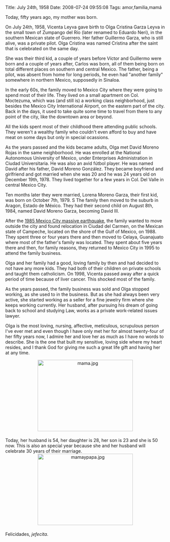 Title: July 24th, 1958
Date: 2008-07-24 09:55:08
Tags: amor,familia,mamá

Today, fifty years ago, my mother was born.

On July 24th, 1958, Vicenta Leyva gave birth to Olga Cristina Garza Leyva in the small town of Zumpango del Río (later renamed to Eduardo Neri), in the southern Mexican state of Guerrero. Her father Guillermo Garza, who is still alive, was a private pilot. Olga Cristina was named Cristina after the saint that is celebrated on the same day.

She was their third kid, a couple of years before Víctor and Guillermo were born and a couple of years after, Carlos was born, all of them being born on total different places on southern and central Mexico. The father, being a pilot, was absent from home for long periods, he even had "another family" somewhere in northern Mexico, supposedly in Sinaloa.

In the early 60s, the family moved to Mexico City where they were going to spend most of their life. They lived on a small apartment on Col. Moctezuma, which was (and still is) a working class neighborhood, just besides the Mexico City International Airport, on the eastern part of the city. Back in the days, it used to take quite some time to travel from there to any point of the city, like the downtown area or beyond.

All the kids spent most of their childhood there attending public schools. They weren't a wealthy family who couldn't even afford to buy and have meat on some days but only in special ocassions.

As the years passed and the kids became adults, Olga met David Moreno Rojas in the same neighborhood. He was enrolled at the National Autonomous University of Mexico, under Enterprises Administration in Ciudad Universitaria. He was also an avid fútbol player. He was named David after his father, David Moreno González. They became boyfriend and girlfriend and got married when she was 20 and he was 24 years old on December 19th, 1978. They lived together for a few years in Col. Del Valle in central Mexico City.

Ten months later they were married, Lorena Moreno Garza, their first kid, was born on October 7th, 1979. S The family then moved to the suburb in Aragon, Estado de México. They had their second child on August 8th, 1984, named David Moreno Garza, becoming David III.

After the <a href="http://en.wikipedia.org/wiki/1985_Mexico_City_earthquake">1985 Mexico City massive earthquake</a>, the family wanted to move outside the city and found relocation in Ciudad del Carmen, on the Mexican state of Campeche, located on the shore of the Gulf of Mexico, on 1988. They spent three or four years there and then moved to Celaya, Guanajuato where most of the father's family was located. They spent about five years there and then, for family reasons, they returned to Mexico City in 1995 to attend the family business.

Olga and her family had a good, loving family by then and had decided to not have any more kids. They had both of their children on private schools and taught them catholicism. On 1998, Vicenta passed away after a quick period of time because of liver cancer. This shocked most of the family.

As the years passed, the family business was sold and Olga stopped working, as she used to in the business. But as she had always been very active, she started working as a seller for a fine jewelry firm where she keeps working currently. Her husband, after pursuing his dream of going back to school and studying Law, works as a private work-related issues lawyer.

Olga is the most loving, nursing, affective, meticulous, scrupulous person I've ever met and even though I have only met her for almost twenty-four of her fifty years now, I admire her and love her as much as I have no words to describe. She is the one that built my sensitive, loving side where my heart resides, and I thank God for giving me such a great life gift and having her at any time.
<div><span class="mt-enclosure mt-enclosure-image" style="display: inline;"><a onclick="window.open('http://log.damog.net/mama.html','popup','width=500,height=375,scrollbars=no,resizable=no,toolbar=no,directories=no,location=no,menubar=no,status=no,left=0,top=0'); return false" href="http://log.damog.net/mama.html"><img class="mt-image-center" style="margin: 0pt auto 20px; text-align: center; display: block;" src="http://log.damog.net/mama-thumb-300x225.jpg" alt="mama.jpg" width="300" height="225" /></a></span></div>
Today, her husband is 54, her daughter is 28, her son is 23 and she is 50 now. This is also an special year because she and her husband will celebrate 30 years of their marriage.
<div><span class="mt-enclosure mt-enclosure-image" style="display: inline;"><a onclick="window.open('http://log.damog.net/mamaypapa.html','popup','width=500,height=375,scrollbars=no,resizable=no,toolbar=no,directories=no,location=no,menubar=no,status=no,left=0,top=0'); return false" href="http://log.damog.net/mamaypapa.html"><img class="mt-image-center" style="margin: 0pt auto 20px; text-align: center; display: block;" src="http://log.damog.net/mamaypapa-thumb-300x225.jpg" alt="mamaypapa.jpg" width="300" height="225" /></a></span></div>
Felicidades, <em>jefecita</em>.